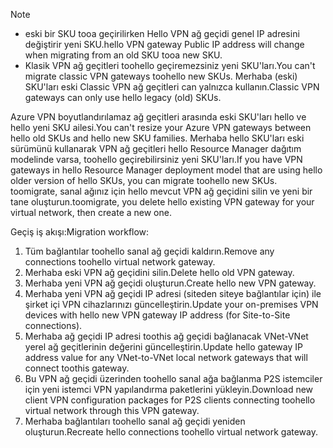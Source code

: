 > [!NOTE]
> * <span data-ttu-id="a452b-101">eski bir SKU tooa geçirilirken Hello VPN ağ geçidi genel IP adresini değiştirir yeni SKU.</span><span class="sxs-lookup"><span data-stu-id="a452b-101">hello VPN gateway Public IP address will change when migrating from an old SKU tooa new SKU.</span></span>
> * <span data-ttu-id="a452b-102">Klasik VPN ağ geçitleri toohello geçiremezsiniz yeni SKU'ları.</span><span class="sxs-lookup"><span data-stu-id="a452b-102">You can't migrate classic VPN gateways toohello new SKUs.</span></span> <span data-ttu-id="a452b-103">Merhaba (eski) SKU'ları eski Classic VPN ağ geçitleri can yalnızca kullanın.</span><span class="sxs-lookup"><span data-stu-id="a452b-103">Classic VPN gateways can only use hello legacy (old) SKUs.</span></span>
> 

<span data-ttu-id="a452b-104">Azure VPN boyutlandırılamaz ağ geçitleri arasında eski SKU'ları hello ve hello yeni SKU ailesi.</span><span class="sxs-lookup"><span data-stu-id="a452b-104">You can't resize your Azure VPN gateways between hello old SKUs and hello new SKU families.</span></span> <span data-ttu-id="a452b-105">Merhaba hello SKU'ları eski sürümünü kullanarak VPN ağ geçitleri hello Resource Manager dağıtım modelinde varsa, toohello geçirebilirsiniz yeni SKU'ları.</span><span class="sxs-lookup"><span data-stu-id="a452b-105">If you have VPN gateways in hello Resource Manager deployment model that are using hello older version of hello SKUs, you can migrate toohello new SKUs.</span></span> <span data-ttu-id="a452b-106">toomigrate, sanal ağınız için hello mevcut VPN ağ geçidini silin ve yeni bir tane oluşturun.</span><span class="sxs-lookup"><span data-stu-id="a452b-106">toomigrate, you delete hello existing VPN gateway for your virtual network, then create a new one.</span></span>

<span data-ttu-id="a452b-107">Geçiş iş akışı:</span><span class="sxs-lookup"><span data-stu-id="a452b-107">Migration workflow:</span></span>

1. <span data-ttu-id="a452b-108">Tüm bağlantılar toohello sanal ağ geçidi kaldırın.</span><span class="sxs-lookup"><span data-stu-id="a452b-108">Remove any connections toohello virtual network gateway.</span></span>
2. <span data-ttu-id="a452b-109">Merhaba eski VPN ağ geçidini silin.</span><span class="sxs-lookup"><span data-stu-id="a452b-109">Delete hello old VPN gateway.</span></span>
3. <span data-ttu-id="a452b-110">Merhaba yeni VPN ağ geçidi oluşturun.</span><span class="sxs-lookup"><span data-stu-id="a452b-110">Create hello new VPN gateway.</span></span>
4. <span data-ttu-id="a452b-111">Merhaba yeni VPN ağ geçidi IP adresi (siteden siteye bağlantılar için) ile şirket içi VPN cihazlarınızı güncelleştirin.</span><span class="sxs-lookup"><span data-stu-id="a452b-111">Update your on-premises VPN devices with hello new VPN gateway IP address (for Site-to-Site connections).</span></span>
5. <span data-ttu-id="a452b-112">Merhaba ağ geçidi IP adresi toothis ağ geçidi bağlanacak VNet-VNet yerel ağ geçitlerinin değerini güncelleştirin.</span><span class="sxs-lookup"><span data-stu-id="a452b-112">Update hello gateway IP address value for any VNet-to-VNet local network gateways that will connect toothis gateway.</span></span>
6. <span data-ttu-id="a452b-113">Bu VPN ağ geçidi üzerinden toohello sanal ağa bağlanma P2S istemciler için yeni istemci VPN yapılandırma paketlerini yükleyin.</span><span class="sxs-lookup"><span data-stu-id="a452b-113">Download new client VPN configuration packages for P2S clients connecting toohello virtual network through this VPN gateway.</span></span>
7. <span data-ttu-id="a452b-114">Merhaba bağlantıları toohello sanal ağ geçidi yeniden oluşturun.</span><span class="sxs-lookup"><span data-stu-id="a452b-114">Recreate hello connections toohello virtual network gateway.</span></span>
